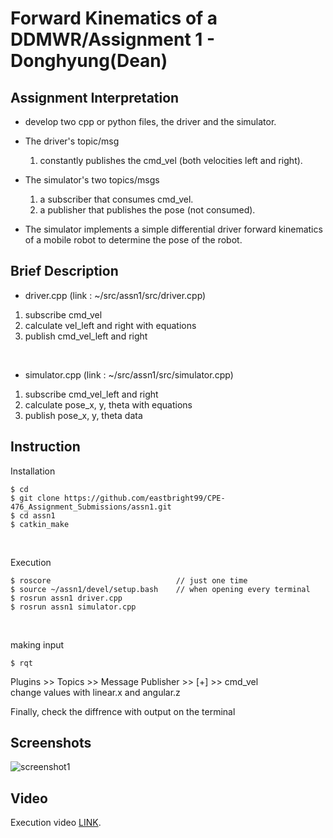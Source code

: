# Forward Kinematics of a DDMWR/Assignment 1 - Donghyung(Dean)

## Assignment Interpretation
* develop two cpp or python files, the driver and the simulator.

* The driver's topic/msg 
    1) constantly publishes the cmd_vel (both velocities left and right). 

* The simulator's two topics/msgs 
    1) a subscriber that consumes cmd_vel.
    1) a publisher that publishes the pose (not consumed).

* The simulator implements a simple differential driver forward kinematics of a mobile robot to determine the pose of the robot.

## Brief Description
* driver.cpp (link : ~/src/assn1/src/driver.cpp)
1. subscribe cmd_vel
2. calculate vel_left and right with equations
3. publish cmd_vel_left and right

<br/>

* simulator.cpp (link : ~/src/assn1/src/simulator.cpp)
1. subscribe cmd_vel_left and right
2. calculate pose_x, y, theta with equations
3. publish pose_x, y, theta data

## Instruction
Installation
```
$ cd
$ git clone https://github.com/eastbright99/CPE-476_Assignment_Submissions/assn1.git
$ cd assn1
$ catkin_make
```

<br/>

Execution
```
$ roscore                            // just one time
$ source ~/assn1/devel/setup.bash    // when opening every terminal
$ rosrun assn1 driver.cpp
$ rosrun assn1 simulator.cpp
```

<br/>

making input
```
$ rqt
```
Plugins >> Topics >> Message Publisher >> [+] >> cmd_vel  
change values with linear.x and angular.z  

Finally, check the diffrence with output on the terminal

## Screenshots
![screenshot1](./images/screenshot1.png)

## Video
Execution video [LINK](https://pages.github.com/).
